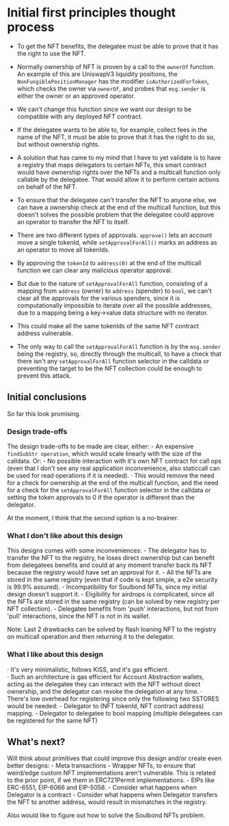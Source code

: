 # Initial first principles thought process

- To get the NFT benefits, the delegatee must be able to prove that it has the right to use the NFT.
- Normally ownership of NFT is proven by a call to the `ownerOf` function. An example of this are UniswapV3 liquidity positions, the `NonFungiblePositionManager` has the modifier `isAuthorizedForToken`, which checks the owner via `ownerOf`, and probes that `msg.sender` is either the owner or an approved operator.
- We can't change this function since we want our design to be compatible with any deployed NFT contract.
- If the delegatee wants to be able to, for example, collect fees in the name of the NFT, it must be able to prove that it has the right to do so, but without ownership rights.

- A solution that has came to my mind that I have to yet validate is to have a registry that maps delegators to certain NFTs, this smart contract would have ownership rights over the NFTs and a multicall function only callable by the delegatee. That would allow it to perform certain actions on behalf of the NFT.

- To ensure that the delegatee can't transfer the NFT to anyone else, we can have a ownership check at the end of the multicall function, but this doesn't solves the possible problem that the delegatee could approve an operator to transfer the NFT to itself.

- There are two different types of approvals. `approve()` lets an account move a single tokenId, while `setApprovalForAll()` marks an address as an operator to move all tokenIds.

- By approving the `tokenId` to `address(0)` at the end of the multicall function we can clear any malicious operator approval.

- But due to the nature of `setApprovalForAll` function, consisting of a mapping from `address` (owner) to `address` (spender) to `bool`, we can't clear all the approvals for the various spenders, since it is computationally impossible to iterate over all the possible addresses, due to a mapping being a key->value data structure with no iterator.

- This could make all the same tokenIds of the same NFT contract address vulnerable.
- The only way to call the `setApprovalForAll` function is by the `msg.sender` being the registry, so, directly through the multicall, to have a check that there isn't any `setApprovalForAll` function selector in the calldata or preventing the target to be the NFT collection could be enough to prevent this attack.

## Initial conclusions

So far this look promising.

### Design trade-offs
The design trade-offs to be made are clear, either:
    - An expensive `findSubStr operation`, which would scale linearly with the size of the calldata.
Or: 
    - No possible interaction with it's own NFT contract for call ops (even that I don't see any real application inconvenience, also staticcall can be used for read operations if it is needed).
    · This would remove the need for a check for ownership at the end of the multicall function, and the need for a check for the `setApprovalForAll` function selector in the calldata or setting the token approvals to 0 if the operator is different than the delegator.

At the moment, I think that the second option is a no-brainer.

### What I don't like about this design
This designs comes with some inconveniences:
    - The delegator has to transfer the NFT to the registry, he loses direct ownership but can benefit from delegatees benefits and could at any moment transfer back its NFT because the registry would have set an approval for it.
    - All the NFTs are stored in the same registry (even that if code is kept simple, a e2e security is 99.9% assured).
    - Incompatibility for Soulbond NFTs, since my initial design doesn't support it.
    - Eligibility for airdrops is complicated, since all the NFTs are stored in the same registry (can be solved by new registry per NFT collection).
    - Delegatee benefits from 'push' interactions, but not from 'pull' interactions, since the NFT is not in its wallet.

Note: Last 2 drawbacks can be solved by flash loaning NFT to the registry on multicall operation and then returning it to the delegator.

### What I like about this design
· It's very minimalistic, follows KISS, and it's gas efficient.   
· Such an architecture is gas efficient for Account Abstraction wallets, acting as the delegatee they can interact with the NFT without direct ownership, and the delegator can revoke the delegation at any time.
· There's low overhead for registering since only the following two SSTORES would be needed:
    - Delegator to (NFT tokenId, NFT contract address) mapping.
    - Delegator to delegatee to bool mapping (multiple delegatees can be registered for the same NFT)

## What's next?

Will think about primitives that could improve this design and/or create even better designs:
    - Meta transactions
    - Wrapper NFTs, to ensure that weird/edge custom NFT implementations aren't vulnerable. This is related to the prior point, if we them in ERC721Permit implementations.
    - EIPs like ERC-6551, EIP-6066 and EIP-5058.
    - Consider what happens when Delegator is a contract
    - Consider what happens when Delegator transfers the NFT to another address, would result in mismatches in the registry.

Also would like to figure out how to solve the Soulbond NFTs problem.